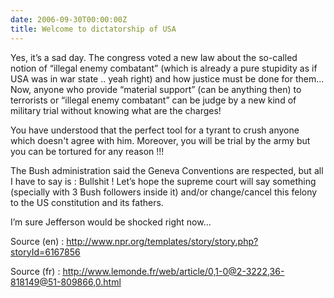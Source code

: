 ```yaml
---
date: 2006-09-30T00:00:00Z
title: Welcome to dictatorship of USA
---
```


Yes, it’s a sad day. The congress voted a new law about the so-called notion of “illegal enemy combatant” (which is already a pure stupidity as if USA was in war state .. yeah right) and how justice must be done for them... Now, anyone who provide “material support” (can be anything then) to terrorists or “illegal enemy combatant” can be judge by a new kind of military trial without knowing what are the charges!

You have understood that the perfect tool for a tyrant to crush anyone which doesn't agree with him. Moreover, you will be trial by the army but you can be tortured for any reason !!!

The Bush administration said the Geneva Conventions are respected, but all I have to say is : Bullshit ! Let’s hope the supreme court will say something (specially with 3 Bush followers inside it) and/or change/cancel this felony to the US constitution and its fathers.

I’m sure Jefferson would be shocked right now...

Source (en) : <http://www.npr.org/templates/story/story.php?storyId=6167856>

Source (fr) : <http://www.lemonde.fr/web/article/0,1-0@2-3222,36-818149@51-809866,0.html>

